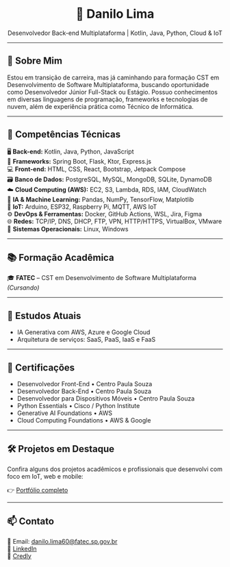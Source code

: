 <h1 align="center">🚀 Danilo Lima</h1>
<p align="center">
Desenvolvedor Back-end Multiplataforma | Kotlin, Java, Python, Cloud & IoT
</p>

---

## 👋 Sobre Mim

Estou em transição de carreira, mas já caminhando para formação CST em Desenvolvimento de Software
Multiplataforma, buscando oportunidade como Desenvolvedor Júnior Full-Stack ou Estágio. Possuo
conhecimentos em diversas linguagens de programação, frameworks e tecnologias de nuvem, além de
experiência prática como Técnico de Informática.

---

## 🧠 Competências Técnicas

🖥 **Back-end:** Kotlin, Java, Python, JavaScript  
🧪 **Frameworks:** Spring Boot, Flask, Ktor, Express.js  
💻 **Front-end:** HTML, CSS, React, Bootstrap, Jetpack Compose  
🗃️ **Banco de Dados:** PostgreSQL, MySQL, MongoDB, SQLite, DynamoDB  
☁️ **Cloud Computing (AWS):** EC2, S3, Lambda, RDS, IAM, CloudWatch  
🧠 **IA & Machine Learning:** Pandas, NumPy, TensorFlow, Matplotlib  
📡 **IoT:** Arduino, ESP32, Raspberry Pi, MQTT, AWS IoT  
⚙️ **DevOps & Ferramentas:** Docker, GitHub Actions, WSL, Jira, Figma  
🌐 **Redes:** TCP/IP, DNS, DHCP, FTP, VPN, HTTP/HTTPS, VirtualBox, VMware  
🧭 **Sistemas Operacionais:** Linux, Windows  

---

## 📚 Formação Acadêmica

🎓 **FATEC** – CST em Desenvolvimento de Software Multiplataforma *(Cursando)*  

---

## 🌱 Estudos Atuais

- IA Generativa com AWS, Azure e Google Cloud  
- Arquitetura de serviços: SaaS, PaaS, IaaS e FaaS  

---

## 📜 Certificações

- Desenvolvedor Front-End • Centro Paula Souza  
- Desenvolvedor Back-End • Centro Paula Souza  
- Desenvolvedor para Dispositivos Móveis • Centro Paula Souza  
- Python Essentials • Cisco / Python Institute  
- Generative AI Foundations • AWS  
- Cloud Computing Foundations • AWS & Google  

---

## 🛠️ Projetos em Destaque

Confira alguns dos projetos acadêmicos e profissionais que desenvolvi com foco em IoT, web e mobile:

👉 [Portfólio completo](https://mr-robo-d.github.io/Portfolio/)

---

## 📫 Contato

📧 Email: danilo.lima60@fatec.sp.gov.br  
💼 [LinkedIn](https://www.linkedin.com/in/danilo-lima-dev)  
🏅 [Credly](https://www.credly.com/users/danilo-lima/badges)
